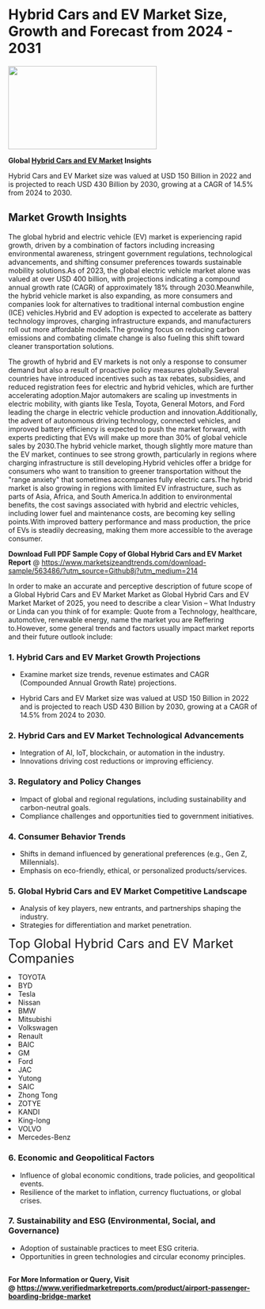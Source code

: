 <H1>Hybrid Cars and EV Market Size, Growth and Forecast from 2024 - 2031</H1><img class="aligncenter size-medium wp-image-584254" src="https://thirdeyenews.in/wp-content/uploads/2024/09/Global-Market-Research-300x168.jpeg" alt="" width="300" height="168" /><p><strong>Global&nbsp;<a href="https://www.marketsizeandtrends.com/download-sample/563486/?utm_source=Github8j?utm_medium=214">Hybrid Cars and EV Market</a> Insights</strong></p><p>Hybrid Cars and EV Market size was valued at USD 150 Billion in 2022 and is projected to reach USD 430 Billion by 2030, growing at a CAGR of 14.5% from 2024 to 2030.</p><p><h2>Market Growth Insights</h2> <p>The global hybrid and electric vehicle (EV) market is experiencing rapid growth, driven by a combination of factors including increasing environmental awareness, stringent government regulations, technological advancements, and shifting consumer preferences towards sustainable mobility solutions.As of 2023, the global electric vehicle market alone was valued at over USD 400 billion, with projections indicating a compound annual growth rate (CAGR) of approximately 18% through 2030.Meanwhile, the hybrid vehicle market is also expanding, as more consumers and companies look for alternatives to traditional internal combustion engine (ICE) vehicles.Hybrid and EV adoption is expected to accelerate as battery technology improves, charging infrastructure expands, and manufacturers roll out more affordable models.The growing focus on reducing carbon emissions and combating climate change is also fueling this shift toward cleaner transportation solutions.</p> <p>The growth of hybrid and EV markets is not only a response to consumer demand but also a result of proactive policy measures globally.Several countries have introduced incentives such as tax rebates, subsidies, and reduced registration fees for electric and hybrid vehicles, which are further accelerating adoption.Major automakers are scaling up investments in electric mobility, with giants like Tesla, Toyota, General Motors, and Ford leading the charge in electric vehicle production and innovation.Additionally, the advent of autonomous driving technology, connected vehicles, and improved battery efficiency is expected to push the market forward, with experts predicting that EVs will make up more than 30% of global vehicle sales by 2030.The hybrid vehicle market, though slightly more mature than the EV market, continues to see strong growth, particularly in regions where charging infrastructure is still developing.Hybrid vehicles offer a bridge for consumers who want to transition to greener transportation without the "range anxiety" that sometimes accompanies fully electric cars.The hybrid market is also growing in regions with limited EV infrastructure, such as parts of Asia, Africa, and South America.In addition to environmental benefits, the cost savings associated with hybrid and electric vehicles, including lower fuel and maintenance costs, are becoming key selling points.With improved battery performance and mass production, the price of EVs is steadily decreasing, making them more accessible to the average consumer.<p><span class=""><strong>Download Full PDF Sample Copy of Global Hybrid Cars and EV Market Report</strong> @ <a href="https://www.marketsizeandtrends.com/download-sample/563486/?utm_source=Github8j?utm_medium=214" target="_blank">https://www.marketsizeandtrends.com/download-sample/563486/?utm_source=Github8j?utm_medium=214</a></span></p><p>In order to make an accurate and perceptive description of future scope of a Global&nbsp;Hybrid Cars and EV Market Market as Global&nbsp;Hybrid Cars and EV Market Market of 2025, you need to describe a clear Vision &ndash; What Industry or Linda can you think of for example: Quote from a Technology, healthcare, automotive, renewable energy, name the market you are Reffering to.However, some general trends and factors usually impact market reports and their future outlook include:</p><h3>1.&nbsp;<strong>Hybrid Cars and EV Market Growth Projections</strong></h3><ul><li>Examine market size trends, revenue estimates and CAGR (Compounded Annual Growth Rate) projections.</li><li><p>Hybrid Cars and EV Market size was valued at USD 150 Billion in 2022 and is projected to reach USD 430 Billion by 2030, growing at a CAGR of 14.5% from 2024 to 2030.</p></li></ul><h3>2.&nbsp;<strong>Hybrid Cars and EV Market Technological Advancements</strong></h3><ul><li>Integration of AI, IoT, blockchain, or automation in the industry.</li><li>Innovations driving cost reductions or improving efficiency.</li></ul><h3>3.&nbsp;<strong>Regulatory and Policy Changes</strong></h3><ul><li>Impact of global and regional regulations, including sustainability and carbon-neutral goals.</li><li>Compliance challenges and opportunities tied to government initiatives.</li></ul><h3>4.&nbsp;<strong>Consumer Behavior Trends</strong></h3><ul><li>Shifts in demand influenced by generational preferences (e.g., Gen Z, Millennials).</li><li>Emphasis on eco-friendly, ethical, or personalized products/services.</li></ul><h3>5.&nbsp;<strong>Global Hybrid Cars and EV Market Competitive Landscape</strong></h3><ul><li>Analysis of key players, new entrants, and partnerships shaping the industry.</li><li>Strategies for differentiation and market penetration.</li></ul><p data-pm-slice="1 1 []"><span style="color: inherit; font-family: inherit; font-size: 25px;">Top Global Hybrid Cars and EV Market Companies</span></p><div class="" data-test-id=""><p><li>TOYOTA</li><li> BYD</li><li> Tesla</li><li> Nissan</li><li> BMW</li><li> Mitsubishi</li><li> Volkswagen</li><li> Renault</li><li> BAIC</li><li> GM</li><li> Ford</li><li> JAC</li><li> Yutong</li><li> SAIC</li><li> Zhong Tong</li><li> ZOTYE</li><li> KANDI</li><li> King-long</li><li> VOLVO</li><li> Mercedes-Benz</li></p></div><h3>6.&nbsp;<strong>Economic and Geopolitical Factors</strong></h3><ul><li>Influence of global economic conditions, trade policies, and geopolitical events.</li><li>Resilience of the market to inflation, currency fluctuations, or global crises.</li></ul><h3>7.&nbsp;<strong>Sustainability and ESG (Environmental, Social, and Governance)</strong></h3><ul><li>Adoption of sustainable practices to meet ESG criteria.</li><li>Opportunities in green technologies and circular economy principles.</li></ul><h2><strong style="font-size: 14px;">For More Information or Query, Visit @&nbsp;</strong><a style="background-color: #ffffff; font-size: 14px;" href="https://www.marketsizeandtrends.com/report/hybrid-cars-and-ev-market/" target="_blank">https://www.verifiedmarketreports.com/product/airport-passenger-boarding-bridge-market</a></h2>